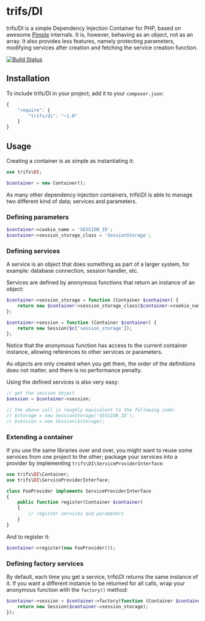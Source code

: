 # trifs/DI

trifs/DI is a simple Dependency Injection Container for PHP, based on awesome [Pimple](http://pimple.sensiolabs.org/) internals. It is, however, behaving as an object, not as an array. It also provides less features, namely protecting parameters, modifying services after creation and fetching the service creation function.

[![Build Status](https://travis-ci.org/3fs/php-di.svg?branch=master)](https://travis-ci.org/3fs/php-di)


## Installation

To include trifs/DI in your project, add it to your `composer.json`:

```javascript
{
    "require": {
        "trifs/di": "~1.0"
    }
}
```


## Usage

Creating a container is as simple as instantiating it:

```php
use trifs\DI;

$container = new Container();
```

As many other dependency injection containers, trifs\DI is able to manage two different kind of data; services and parameters.

### Defining parameters

```php
$container->cookie_name = 'SESSION_ID';
$container->session_storage_class = 'SessionStorage';
```

### Defining services

A service is an object that does something as part of a larger system, for example: database connection, session handler, etc.

Services are defined by anonymous functions that return an instance of an object:

```php
$container->session_storage = function (Container $container) {
    return new $container->session_storage_class($container->cookie_name);
};

$container->session = function (Container $container) {
    return new Session($c['session_storage']);
};
```

Notice that the anonymous function has access to the current container instance, allowing references to other services or parameters.

As objects are only created when you get them, the order of the definitions does not matter, and there is no performance penalty.

Using the defined services is also very easy:

```php
// get the session object
$session = $container->session;

// the above call is roughly equivalent to the following code:
// $storage = new SessionStorage('SESSION_ID');
// $session = new Session($storage);
```

### Extending a container

If you use the same libraries over and over, you might want to reuse some services from one project to the other; package your services into a provider by implementing `trifs\DI\ServiceProviderInterface`:

```php
use trifs\DI\Container;
use trifs\DI\ServiceProviderInterface;

class FooProvider implements ServiceProviderInterface
{
    public function register(Container $container)
    {
        // register services and parameters
    }
}
```

And to register it:

```php
$container->register(new FooProvider());
```

### Defining factory services

By default, each time you get a service, trifs\DI returns the same instance of it. If you want a different instance to be returned for all calls, wrap your anonymous function with the `factory()` method:

```php
$container->session = $container->factory(function (Container $container) {
    return new Session($container->session_storage);
});
```
